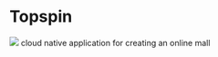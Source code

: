 # Topspin
<img src="https://travis-ci.org/kgcorner/Topspin.svg?branch=master" />
cloud native application for creating an online mall 
